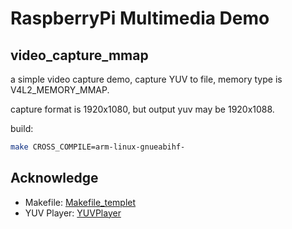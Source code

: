 # RaspberryPi Multimedia Demo

## video_capture_mmap

a simple video capture demo, capture YUV to file, memory type is V4L2_MEMORY_MMAP.

capture format is 1920x1080, but output yuv may be 1920x1088.

build: 

```bash
make CROSS_COMPILE=arm-linux-gnueabihf-
```

## Acknowledge

- Makefile: [Makefile_templet](https://github.com/latelee/Makefile_templet)
- YUV Player: [YUVPlayer](https://github.com/latelee/YUVPlayer)